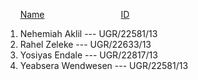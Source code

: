 &nbsp; &nbsp;&nbsp; &nbsp;<ins>Name</ins> &nbsp; &nbsp;&nbsp; &nbsp;&nbsp; &nbsp;&nbsp; &nbsp;&nbsp; &nbsp;&nbsp; &nbsp;&nbsp; &nbsp;&nbsp; &nbsp;&nbsp; &nbsp;&nbsp; &nbsp;<ins>ID</ins>
1. Nehemiah Aklil       ---   UGR/22581/13
2. Rahel Zeleke         ---   UGR/22633/13
3. Yosiyas Endale       ---   UGR/22817/13
4. Yeabsera Wendwesen   ---   UGR/22581/13